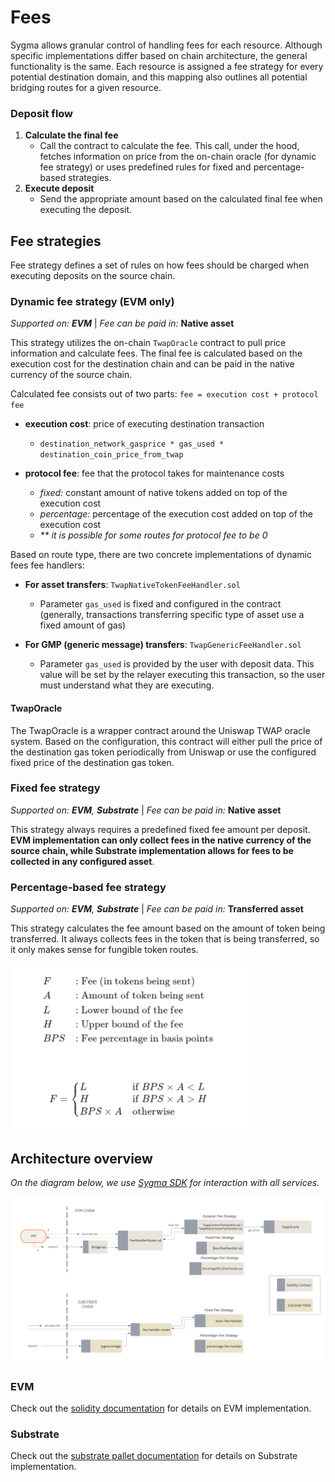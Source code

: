 # Fees

Sygma allows granular control of handling fees for each resource. Although specific implementations differ based on chain architecture, the general functionality is the same. Each resource is assigned a fee strategy for every potential destination domain, and this mapping also outlines all potential bridging routes for a given resource.

### Deposit flow

1. **Calculate the final fee**
   - Call the contract to calculate the fee. This call, under the hood, fetches information on price from the on-chain oracle (for dynamic fee strategy) or uses predefined rules for fixed and percentage-based strategies.
2. **Execute deposit**
   - Send the appropriate amount based on the calculated final fee when executing the deposit.

## Fee strategies

Fee strategy defines a set of rules on how fees should be charged when executing deposits on the source chain.

### Dynamic fee strategy (EVM only)
_Supported on: **EVM**_ | _Fee can be paid in:_ **Native asset**

This strategy utilizes the on-chain `TwapOracle` contract to pull price information and calculate fees. The final fee is calculated based on the execution cost for the destination chain and can be paid in the native currency of the source chain.

Calculated fee consists out of two parts:
`fee = execution cost + protocol fee`
- **execution cost**: price of executing destination transaction
   - `destination_network_gasprice * gas_used * destination_coin_price_from_twap`
  

- **protocol fee**: fee that the protocol takes for maintenance costs
   - _fixed:_ constant amount of native tokens added on top of the execution cost
   - _percentage:_ percentage of the execution cost added on top of the execution cost
   - _** it is possible for some routes for protocol fee to be 0_

Based on route type, there are two concrete implementations of dynamic fees fee handlers:

- **For asset transfers**: `TwapNativeTokenFeeHandler.sol`
  - Parameter `gas_used` is fixed and configured in the contract (generally, transactions transferring specific type of asset use a fixed amount of gas)


- **For GMP (generic message) transfers**: `TwapGenericFeeHandler.sol`
  - Parameter `gas_used` is provided by the user with deposit data. This value will be set by the relayer executing this transaction, so the user must understand what they are executing.

#### TwapOracle
The TwapOracle is a wrapper contract around the Uniswap TWAP oracle system. Based on the configuration, this contract will either pull the price of the destination gas token periodically from Uniswap or use the configured fixed price of the destination gas token.

### Fixed fee strategy
_Supported on: **EVM**, **Substrate**_ | _Fee can be paid in:_ **Native asset**

This strategy always requires a predefined fixed fee amount per deposit. **EVM implementation can only collect fees in the native currency of the source chain, while Substrate implementation allows for fees to be collected in any configured asset**.

### Percentage-based fee strategy
_Supported on: **EVM**, **Substrate**_ | _Fee can be paid in:_ **Transferred asset**

This strategy calculates the fee amount based on the amount of token being transferred. It always collects fees in the token that is being transferred, so it only makes sense for fungible token routes.

<img src="/docs/resources/percentage-formula-general.png" data-canonical-src="/docs/resources/percentage-formula-general.png" width="386" height="267" />

## Architecture overview
*On the diagram below, we use [Sygma SDK](https://github.com/sygmaprotocol/sygma-sdk) for interaction with all services.*

![](/docs/resources/fees-diagram.png)

### EVM

Check out the [solidity documentation](https://github.com/sygmaprotocol/sygma-solidity/blob/master/docs/Home.md) for details on EVM implementation.

### Substrate

Check out the [substrate pallet documentation](https://github.com/sygmaprotocol/sygma-substrate-pallets/blob/master/docs/Home.md) for details on Substrate implementation.
